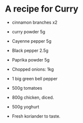# A recipe for Curry
- cinnamon branches x2
- curry powder 5g
- Cayenne pepper 5g
- Black pepper 2.5g 
- Paprika powder 5g

- Chopped onions: 1kg
- 1 big green bell pepper
- 500g tomatoes
- 800g chicken, diced.
- 500g yoghurt
- Fresh koriander to taste.

